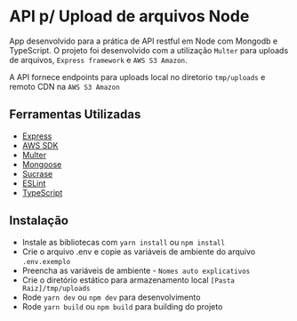 # API p/ Upload de arquivos Node

App desenvolvido para a prática de API restful em Node com Mongodb e TypeScript. O projeto foi desenvolvido com a utilização `Multer`
para uploads de arquivos, `Express framework` e `AWS S3 Amazon`.

A API fornece endpoints para uploads local no diretorio `tmp/uploads` e remoto CDN na `AWS S3 Amazon`

## Ferramentas Utilizadas
* [Express](https://expressjs.com/pt-br/) 
* [AWS SDK](https://github.com/aws/aws-sdk-js)
* [Multer](https://github.com/expressjs/multer) 
* [Mongoose](https://github.com/Automattic/mongoose) 
* [Sucrase](https://github.com/alangpierce/sucrase) 
* [ESLint](https://github.com/eslint/eslint) 
* [TypeScript](https://github.com/Microsoft/TypeScript) 

## Instalação
* Instale as bibliotecas com `yarn install` ou `npm install`
* Crie o arquivo .env e copie as variáveis de ambiente do arquivo `.env.exemplo`
* Preencha as variáveis de ambiente - `Nomes auto explicativos`
* Crie o diretório estático para armazenamento local `[Pasta Raiz]/tmp/uploads`
* Rode `yarn dev` ou `npm dev` para desenvolvimento
* Rode `yarn build` ou `npm build` para building do projeto


